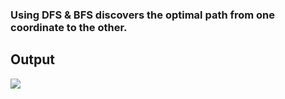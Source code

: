 ### Using DFS & BFS discovers the optimal path from one coordinate to the other.

## Output
![]('https://github.com/SidLabs-Online/BFS_DFS_OptimalPath_Knight/blob/main/PlaceTheKnight.gif')